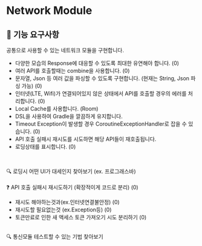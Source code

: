 # Network Module
## 🤔 기능 요구사항
공통으로 사용할 수 있는 네트워크 모듈을 구현합니다. 
- 다양한 모습의 Response에 대응할 수 있도록 최대한 유연해야 합니다. (0)
- 여러 API를 호출할때는 combine을 사용합니다. (0)
- 문자열, Json 등 여러 값을 파싱할 수 있도록 구현합니다. (현재는 String, Json 파싱 가능) (0)
- 인터넷(LTE, Wifi)가 연결되어있지 않은 상태에서 API를 호출할 경우의 에러를 처리합니다. (0)
- Local Cache를 사용합니다. (Room)
- DSL을 사용하여 Gradle을 깔끔하게 유지합니다. 
- Timeout Exception이 발생할 경우 CoroutineExceptionHandler로 잡을 수 있습니다. (0)
- API 호출 실패시 재시도를 시도하면 해당 API들이 재호출됩니다. 
- 로딩상태를 표시합니다. (0)
<br/>

🔍 로딩시 어떤 UI가 대세인지 찾아보기 (ex. 프로그래스바)
<br/>
<br/>
❓ API 호출 실패시 재시도하기 (확장적이게 코드로 분리) (0)
<br/>
- 재시도 해야하는것과(ex.인터넷연결불안정) (0)
- 재시도할 필요없는것 (ex.Exception등) (0)
- 토큰만료로 인한 새 액세스 토큰 가져오기 시도 분리하기 (0)
<br/>
🔍 통신모듈 테스트할 수 있는 기법 찾아보기 
